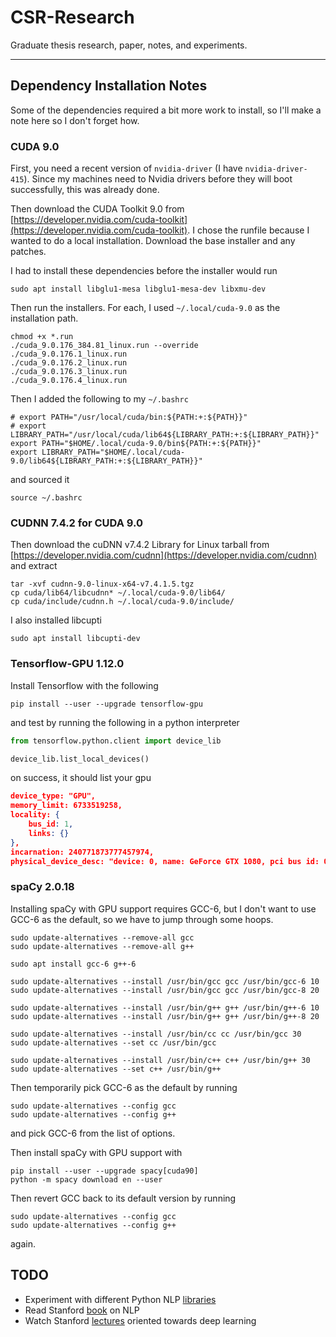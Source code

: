 # CSR-Research

Graduate thesis research, paper, notes, and experiments.

---

## Dependency Installation Notes

Some of the dependencies required a bit more work to install, so I'll make a note here so I don't forget how.

### CUDA 9.0

First, you need a recent version of `nvidia-driver` (I have `nvidia-driver-415`). Since my machines need to Nvidia drivers before they will boot successfully, this was already done.

Then download the CUDA Toolkit 9.0 from [https://developer.nvidia.com/cuda-toolkit](https://developer.nvidia.com/cuda-toolkit). I chose the runfile because I wanted to do a local installation. Download the base installer and any patches.

I had to install these dependencies before the installer would run

```shell
sudo apt install libglu1-mesa libglu1-mesa-dev libxmu-dev
```

Then run the installers. For each, I used `~/.local/cuda-9.0` as the installation path.

```shell
chmod +x *.run
./cuda_9.0.176_384.81_linux.run --override
./cuda_9.0.176.1_linux.run
./cuda_9.0.176.2_linux.run
./cuda_9.0.176.3_linux.run
./cuda_9.0.176.4_linux.run
```

Then I added the following to my `~/.bashrc`

```shell
# export PATH="/usr/local/cuda/bin:${PATH:+:${PATH}}"
# export LIBRARY_PATH="/usr/local/cuda/lib64${LIBRARY_PATH:+:${LIBRARY_PATH}}"
export PATH="$HOME/.local/cuda-9.0/bin${PATH:+:${PATH}}"
export LIBRARY_PATH="$HOME/.local/cuda-9.0/lib64${LIBRARY_PATH:+:${LIBRARY_PATH}}"
```

and sourced it

```shell
source ~/.bashrc
```

### CUDNN 7.4.2 for CUDA 9.0

Then download the cuDNN v7.4.2 Library for Linux tarball from [https://developer.nvidia.com/cudnn](https://developer.nvidia.com/cudnn) and extract

```shell
tar -xvf cudnn-9.0-linux-x64-v7.4.1.5.tgz
cp cuda/lib64/libcudnn* ~/.local/cuda-9.0/lib64/
cp cuda/include/cudnn.h ~/.local/cuda-9.0/include/
```

I also installed libcupti

```shell
sudo apt install libcupti-dev
```

### Tensorflow-GPU 1.12.0

Install Tensorflow with the following

```shell
pip install --user --upgrade tensorflow-gpu
```

and test by running the following in a python interpreter

```python
from tensorflow.python.client import device_lib

device_lib.list_local_devices()
```

on success, it should list your gpu

```json
device_type: "GPU",
memory_limit: 6733519258,
locality: {
    bus_id: 1,
    links: {}
},
incarnation: 240771873777457974,
physical_device_desc: "device: 0, name: GeForce GTX 1080, pci bus id: 0000:02:00.0, compute capability: 6.1"
```

### spaCy 2.0.18

Installing spaCy with GPU support requires GCC-6, but I don't want to use GCC-6 as the default, so we have to jump through some hoops.

```shell
sudo update-alternatives --remove-all gcc
sudo update-alternatives --remove-all g++

sudo apt install gcc-6 g++-6

sudo update-alternatives --install /usr/bin/gcc gcc /usr/bin/gcc-6 10
sudo update-alternatives --install /usr/bin/gcc gcc /usr/bin/gcc-8 20

sudo update-alternatives --install /usr/bin/g++ g++ /usr/bin/g++-6 10
sudo update-alternatives --install /usr/bin/g++ g++ /usr/bin/g++-8 20

sudo update-alternatives --install /usr/bin/cc cc /usr/bin/gcc 30
sudo update-alternatives --set cc /usr/bin/gcc

sudo update-alternatives --install /usr/bin/c++ c++ /usr/bin/g++ 30
sudo update-alternatives --set c++ /usr/bin/g++
```

Then temporarily pick GCC-6 as the default by running

```shell
sudo update-alternatives --config gcc
sudo update-alternatives --config g++
```

and pick GCC-6 from the list of options.

Then install spaCy with GPU support with

```shell
pip install --user --upgrade spacy[cuda90]
python -m spacy download en --user
```

Then revert GCC back to its default version by running

```shell
sudo update-alternatives --config gcc
sudo update-alternatives --config g++
```

again.

## TODO

* Experiment with different Python NLP [libraries](https://kleiber.me/blog/2018/02/25/top-10-python-nlp-libraries-2018/)
* Read Stanford [book](https://web.stanford.edu/~jurafsky/slp3/) on NLP
* Watch Stanford [lectures](https://www.youtube.com/playlist?list=PL3FW7Lu3i5Jsnh1rnUwq_TcylNr7EkRe6) oriented towards deep learning
